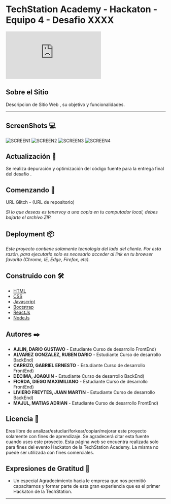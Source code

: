 # TechStation Academy - Hackaton - Equipo 4 - Desafio XXXX



![HACKATON](https://fv9-4.failiem.lv/thumb_show.php?i=tndpnd7mv&view)

## Sobre el Sitio
Descripcion de Sitio Web , su objetivo y funcionalidades. 

---

## ScreenShots 💻

![SCREEN1](URL)
![SCREEN2](URL)
![SCREEN3](URL)
![SCREEN4](URL)



## Actualización 💪
Se realiza depuración y optimización del código fuente para la entrega final del desafio .


## Comenzando 🚀

URL Glitch - (URL de repositorio)

_Si lo que deseas es tenervoy a  una copia en tu computador local, debes bajarte el archivo ZIP._


## Deployment 📦

_Este proyecto contiene solamente tecnología del lado del cliente. Por esta razón, para ejecutarlo solo es necesario acceder al link en tu browser favorito (Chrome, IE, Edge, Firefox, etc)._


## Construido con 🛠️

* [HTML](https://developer.mozilla.org/es/docs/Web/HTML)
* [CSS](https://developer.mozilla.org/es/docs/Web/CSS)
* [Javascript](https://developer.mozilla.org/es/docs/Web/JavaScript)
* [Bootstrap](https://getbootstrap.com/)
* [ReactJs](https://es.reactjs.org/)
* [NodeJs](https://nodejs.org/es/)



## Autores ✒️

* **AJLIN, DARIO GUSTAVO** - Estudiante Curso de desarrollo FrontEnd)
* **ALVAREZ GONZALEZ, RUBEN DARIO** - Estudiante Curso de desarrollo BackEnd)
* **CARRIZO, GABRIEL ERNESTO** - Estudiante Curso de desarrollo FrontEnd)
* **DECIMA, JOAQUIN** - Estudiante Curso de desarrollo BackEnd)
* **FIORDA, DIEGO MAXIMILIANO** - Estudiante Curso de desarrollo FrontEnd)
* **LIVIERO FREYTES, JUAN MARTIN** - Estudiante Curso de desarrollo BackEnd) 
* **MAJUL, MATIAS ADRIAN** - Estudiante Curso de desarrollo FrontEnd)


## Licencia 📄

Eres libre de analizar/estudiar/forkear/copiar/mejorar este proyecto solamente con fines de aprendizaje. Se agradecerá citar esta fuente cuando uses este proyecto.
Esta página web se encuentra realizada solo para fines del evento Hackaton de la TechStation Academy. 
La misma no puede ser utilizada con fines comerciales.

## Expresiones de Gratitud 🎁

* Un especial Agradecimiento hacia le empresa que nos permitió capacitarnos y formar parte de esta gran experiencia que es el primer Hackaton de la TechStation.


---
